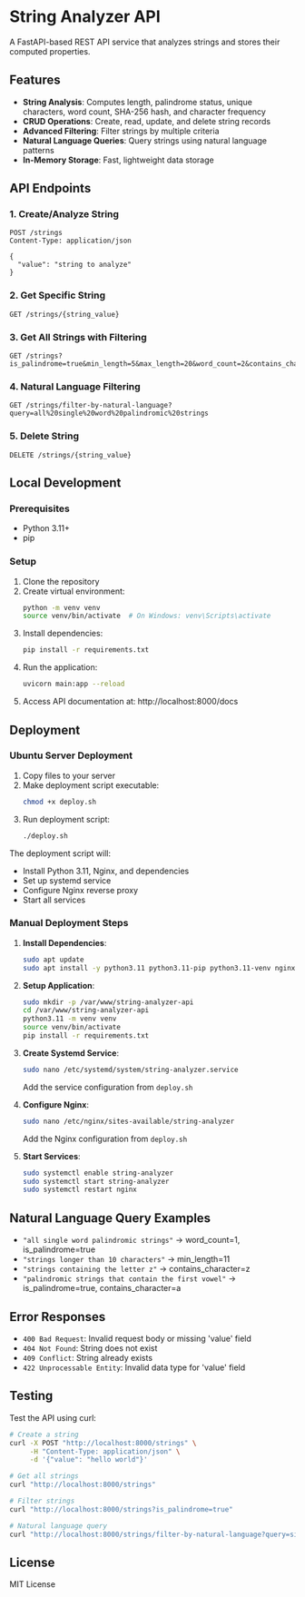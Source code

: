 # String Analyzer API

A FastAPI-based REST API service that analyzes strings and stores their computed properties.

## Features

- **String Analysis**: Computes length, palindrome status, unique characters, word count, SHA-256 hash, and character frequency
- **CRUD Operations**: Create, read, update, and delete string records
- **Advanced Filtering**: Filter strings by multiple criteria
- **Natural Language Queries**: Query strings using natural language patterns
- **In-Memory Storage**: Fast, lightweight data storage

## API Endpoints

### 1. Create/Analyze String
```
POST /strings
Content-Type: application/json

{
  "value": "string to analyze"
}
```

### 2. Get Specific String
```
GET /strings/{string_value}
```

### 3. Get All Strings with Filtering
```
GET /strings?is_palindrome=true&min_length=5&max_length=20&word_count=2&contains_character=a
```

### 4. Natural Language Filtering
```
GET /strings/filter-by-natural-language?query=all%20single%20word%20palindromic%20strings
```

### 5. Delete String
```
DELETE /strings/{string_value}
```

## Local Development

### Prerequisites
- Python 3.11+
- pip

### Setup
1. Clone the repository
2. Create virtual environment:
   ```bash
   python -m venv venv
   source venv/bin/activate  # On Windows: venv\Scripts\activate
   ```
3. Install dependencies:
   ```bash
   pip install -r requirements.txt
   ```
4. Run the application:
   ```bash
   uvicorn main:app --reload
   ```
5. Access API documentation at: http://localhost:8000/docs

## Deployment

### Ubuntu Server Deployment

1. Copy files to your server
2. Make deployment script executable:
   ```bash
   chmod +x deploy.sh
   ```
3. Run deployment script:
   ```bash
   ./deploy.sh
   ```

The deployment script will:
- Install Python 3.11, Nginx, and dependencies
- Set up systemd service
- Configure Nginx reverse proxy
- Start all services

### Manual Deployment Steps

1. **Install Dependencies**:
   ```bash
   sudo apt update
   sudo apt install -y python3.11 python3.11-pip python3.11-venv nginx
   ```

2. **Setup Application**:
   ```bash
   sudo mkdir -p /var/www/string-analyzer-api
   cd /var/www/string-analyzer-api
   python3.11 -m venv venv
   source venv/bin/activate
   pip install -r requirements.txt
   ```

3. **Create Systemd Service**:
   ```bash
   sudo nano /etc/systemd/system/string-analyzer.service
   ```
   
   Add the service configuration from `deploy.sh`

4. **Configure Nginx**:
   ```bash
   sudo nano /etc/nginx/sites-available/string-analyzer
   ```
   
   Add the Nginx configuration from `deploy.sh`

5. **Start Services**:
   ```bash
   sudo systemctl enable string-analyzer
   sudo systemctl start string-analyzer
   sudo systemctl restart nginx
   ```

## Natural Language Query Examples

- `"all single word palindromic strings"` → word_count=1, is_palindrome=true
- `"strings longer than 10 characters"` → min_length=11
- `"strings containing the letter z"` → contains_character=z
- `"palindromic strings that contain the first vowel"` → is_palindrome=true, contains_character=a

## Error Responses

- `400 Bad Request`: Invalid request body or missing 'value' field
- `404 Not Found`: String does not exist
- `409 Conflict`: String already exists
- `422 Unprocessable Entity`: Invalid data type for 'value' field

## Testing

Test the API using curl:

```bash
# Create a string
curl -X POST "http://localhost:8000/strings" \
     -H "Content-Type: application/json" \
     -d '{"value": "hello world"}'

# Get all strings
curl "http://localhost:8000/strings"

# Filter strings
curl "http://localhost:8000/strings?is_palindrome=true"

# Natural language query
curl "http://localhost:8000/strings/filter-by-natural-language?query=single%20word%20palindromic%20strings"
```

## License

MIT License